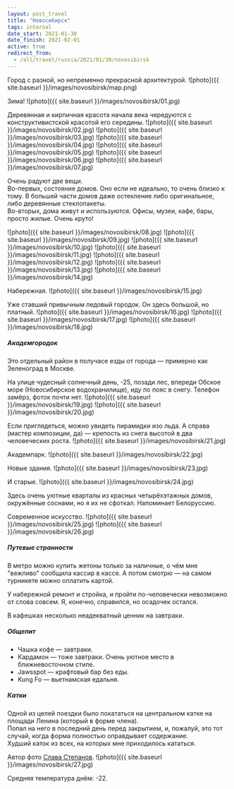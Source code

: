 ```yaml
---
layout: post_travel
title: "Новосибирск"
tags: internal
date_start: 2021-01-30
date_finish: 2021-02-01
active: true
redirect_from:
  - /all/travel/russia/2021/01/30/novosibirsk
---
```


Город с разной, но непременно прекрасной архитектурой.
![photo]({{ site.baseurl }}/images/novosibirsk/map.png)

Зима!
![photo]({{ site.baseurl }}/images/novosibirsk/01.jpg)

Деревянная и кирпичная красота начала века чередуются с конструктивистской красотой его середины.
![photo]({{ site.baseurl }}/images/novosibirsk/02.jpg)
![photo]({{ site.baseurl }}/images/novosibirsk/03.jpg)
![photo]({{ site.baseurl }}/images/novosibirsk/04.jpg)
![photo]({{ site.baseurl }}/images/novosibirsk/05.jpg)
![photo]({{ site.baseurl }}/images/novosibirsk/06.jpg)
![photo]({{ site.baseurl }}/images/novosibirsk/07.jpg)

Очень радуют две вещи.  
Во-первых, состояние домов. Оно если не идеально, то очень близко к тому. В большей части домов даже остекление либо оригинальное, либо деревянные стеклопакеты.  
Во-вторых, дома живут и используются. Офисы, музеи, кафе, бары, просто жилые. Очень круто!

![photo]({{ site.baseurl }}/images/novosibirsk/08.jpg)
![photo]({{ site.baseurl }}/images/novosibirsk/09.jpg)
![photo]({{ site.baseurl }}/images/novosibirsk/10.jpg)
![photo]({{ site.baseurl }}/images/novosibirsk/11.jpg)
![photo]({{ site.baseurl }}/images/novosibirsk/12.jpg)
![photo]({{ site.baseurl }}/images/novosibirsk/13.jpg)
![photo]({{ site.baseurl }}/images/novosibirsk/14.jpg)

Набережная.
![photo]({{ site.baseurl }}/images/novosibirsk/15.jpg)

Уже ставший привычным ледовый городок. Он здесь большой, но платный.
![photo]({{ site.baseurl }}/images/novosibirsk/16.jpg)
![photo]({{ site.baseurl }}/images/novosibirsk/17.jpg)
![photo]({{ site.baseurl }}/images/novosibirsk/18.jpg)

##### Академгородок
Это отдельный район в получасе езды от города — примерно как Зеленоград в Москве.

На улице чудесный солнечный день, -25, позади лес, впереди Обское море (Новосибирское водохранилище), иду по пояс в снегу. Телефон замёрз, фоток почти нет.
![photo]({{ site.baseurl }}/images/novosibirsk/19.jpg)
![photo]({{ site.baseurl }}/images/novosibirsk/20.jpg)

Если приглядеться, можно увидеть пирамидки изо льда. А справа (мастер композиции, да) — крепость из снега высотой в два человеческих роста.
![photo]({{ site.baseurl }}/images/novosibirsk/21.jpg)

Академпарк.
![photo]({{ site.baseurl }}/images/novosibirsk/22.jpg)

Новые здания.
![photo]({{ site.baseurl }}/images/novosibirsk/23.jpg)

И старые.
![photo]({{ site.baseurl }}/images/novosibirsk/24.jpg)

Здесь очень уютные кварталы из красных четырёхэтажных домов, окружённые соснами, но я их не сфоткал. Напоминает Белоруссию.

Современное искусство.
![photo]({{ site.baseurl }}/images/novosibirsk/25.jpg)
![photo]({{ site.baseurl }}/images/novosibirsk/26.jpg)

##### Путевые странности

В метро можно купить жетоны только за наличные, о чём мне "вежливо" сообщила кассир в кассе. А потом смотрю — на самом турникете можно оплатить картой.

У набережной ремонт и стройка, и пройти по-человечески невозможно от слова совсем. Я, конечно, справился, но осадочек остался.

В кафешках несколько неадекватный ценник на завтраки.

##### Общепит

* Чашка кофе — завтраки.
* Кардамон — тоже завтраки. Очень уютное место в ближневосточном стиле.
* Jawsspot — крафтовый бар без еды.
* Kung Fo — вьетнамская едальня.

##### Катки

Одной из целей поездки было покататься на центральном катке на площади Ленина (который в форме члена).  
Попал на него в последний день перед закрытием, и, пожалуй, это тот случай, когда форма полностью оправдывает содержание.  
Худший каток из всех, на которых мне приходилось кататься.

Автор фото [Слава Степанов](https://www.facebook.com/gelionsk/posts/10222052863495472).
![photo]({{ site.baseurl }}/images/novosibirsk/27.jpg)

Средняя температура днём: -22.
